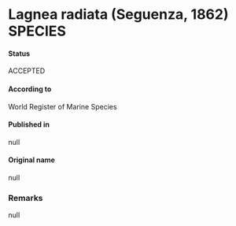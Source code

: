 Lagnea radiata (Seguenza, 1862) SPECIES
=======

#### Status
ACCEPTED

#### According to
World Register of Marine Species

#### Published in
null

#### Original name
null

### Remarks
null